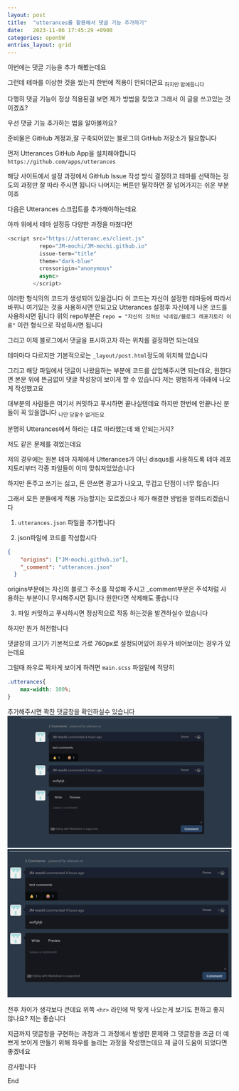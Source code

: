 ```yaml
---
layout: post
title:  "utterances를 활용해서 댓글 기능 추가하기"
date:   2023-11-06 17:45:29 +0900
categories: openSW
entries_layout: grid
---
```



이번에는 댓글 기능을 추가 해봤는데요

그런데 테마를 이상한 것을 썼는지 한번에 적용이 안되더군요
<sub>하지만 맘에듭니다</sub>


다행히 댓글 기능이 정상 적용된걸 보면 제가 방법을 찾았고 그래서 이 글을 쓰고있는 것이겠죠?

우선 댓글 기능 추가하는 법을 알아볼까요?

준비물은
GitHub 계정과,잘 구축되어있는 블로그의 GitHub 저장소가 필요합니다

먼저 Utterances GitHub App을 설치해야합니다
`https://github.com/apps/utterances`

해당 사이트에서 설정 과정에서 GitHub Issue 작성 방식 결정하고 테마를 선택하는 정도의 과정만 잘 따라 주시면 됩니다
나머지는 버튼만 딸각하면 잘 넘어가지는 쉬운 부분이죠

다음은 Utterances 스크립트를 추가해야하는데요

아까 위에서 테마 설정등 다양한 과정을 마쳤다면
```javascript
<script src="https://utteranc.es/client.js"
          repo="JM-mochi/JM-mochi.github.io"
          issue-term="title"
          theme="dark-blue"
          crossorigin="anonymous"
          async>
        </script>
```

이러한 형식의의 코드가 생성되어 있을겁니다
이 코드는 자신이 설정한 테마등에 따라서 바뀌니 여기있는 것을 사용하시면 안되고요
Utterances 설정후 자신에게 나온 코드를 사용하시면 됩니다
위의 repo부분은 `repo = "자신의 깃허브 닉네임/블로그 레포지토리 이름"` 이런 형식으로 작성하시면 됩니다

그리고 이제 블로그에서 댓글을 표시하고자 하는 위치를 결정하면 되는데요

테마마다 다르지만 기본적으로는 `_layout/post.html`정도에 위치해 있습니다

그리고 해당 파일에서 댓글이 나왔음하는 부분에 코드를 삽입해주시면 되는데요, 원한다면 본문 위에 뜬금없이 댓글 작성창이 보이게 할 수 있습니다 
저는 평범하게 아래에 나오게 작성했고요

대부분의 사람들은 여기서 커밋하고 푸시하면 끝나실텐데요
하지만 한번에 안끝나신 분들이 꼭 있을껍니다
<sub>나만 당할수 없거든요</sub>

분명히 Utterances에서 하라는 대로 따라했는데 왜 안되는거지? 

저도 같은 문제를 겪었는데요

저의 경우에는 원본 테마 자체에서 Utterances가 아닌 disqus를 사용하도록 테마 레포지토리부터 각종 파일들이 이미 맞춰져있었습니다

하지만 돈주고 쓰기는 싫고, 돈 안쓰면 광고가 나오고, 무겁고 단점이 너무 많습니다

그래서 모든 분들에게 적용 가능할지는 모르겠으나 제가 해결한 방법을 알려드리겠습니다

1. `utterances.json` 파일을 추가합니다

2. json파일에 코드를 작성합시다
```json
{
    "origins": ["JM-mochi.github.io"],
    "_comment": "utterances.json"
  }
```
origins부분에는 자신의 블로그 주소를 작성해 주시고
_comment부분은 주석처럼 사용하는 부분이니 무시해주시면 됩니다 원한다면 삭제해도 좋습니다

3. 파일 커밋하고 푸시하시면 정상적으로 작동 하는것을 발견하실수 있습니다

하지만 뭔가 허전합니다

댓글창의 크기가 기본적으로 가로 760px로 설정되어있어 좌우가 비어보이는 경우가 있는데요

그럴때 좌우로 꽉차게 보이게 하려면
`main.scss` 파일밑에 적당히 
``` css
.utterances{
    max-width: 100%;
}
```
추가해주시면 꽉찬 댓글창을 확인하실수 있습니다
![적용 전](https://github.com/JM-mochi/JM-mochi.github.io/blob/main/_posts/image-1.png?raw=true)
![적용 후](https://github.com/JM-mochi/JM-mochi.github.io/blob/main/_posts/image-2.png?raw=true)

전후 차이가 생각보다 큰데요 위쪽 `<hr>` 라인에 딱 맞게 나오는게 보기도 편하고 좋지 않나요?
저는 좋습니다

지금까지 댓글창을 구현하는 과정과 그 과정에서 발생한 문제와 그 댓글창을 조금 더 예쁘게 보이게 만들기 위해 좌우를 늘리는 과정을 작성했는데요 제 글이 도움이 되었다면 좋겠네요

감사합니다

End